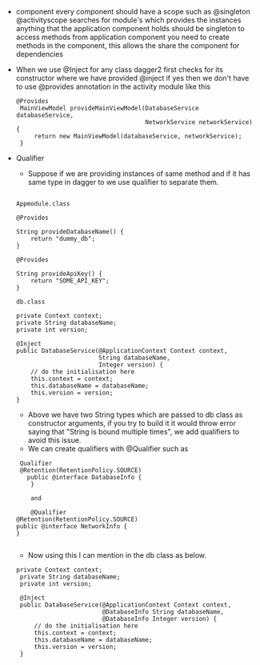 * component 
    every component should have a scope such as @singleton @activityscope
	searches for module's which provides the instances 
	anything that the application component holds should be singleton
	to access methods from application component you need to create methods in the component, this allows the share the component for dependencies
	
 * When we use @Inject for any class dagger2 first checks for its constructor where we have provided @inject if yes then we don't have to 
   use @provides annotation in the activity module like this 
   
   ```
   @Provides
    MainViewModel provideMainViewModel(DatabaseService databaseService,
                                       NetworkService networkService) {
        return new MainViewModel(databaseService, networkService);
    }
	```
 * Qualifier
   * Suppose if we are providing instances of same  method and if it has same type in dagger to we use qualifier to separate them. 
    ```
	
	Appmodule.class
	
	@Provides
 
    String provideDatabaseName() {
        return "dummy_db";
    }

    @Provides
   
    String provideApiKey() {
        return "SOME_API_KEY";
    }
	
	db.class
	
	private Context context;
    private String databaseName;
    private int version;

    @Inject
    public DatabaseService(@ApplicationContext Context context,
                           String databaseName,
                           Integer version) {
        // do the initialisation here
        this.context = context;
        this.databaseName = databaseName;
        this.version = version;
    }
	
	```
   * Above we have two String types which are passed to db class as constructor arguments, if you try to build it it would throw error saying that 
   "String is bound multiple times", we add qualifiers to avoid this issue. 
   * We can create qualifiers with @Qualifier such as 
   
   ```
    Qualifier
    @Retention(RetentionPolicy.SOURCE)
      public @interface DatabaseInfo {
       }
	   
	   and 
	   
	   @Qualifier
   @Retention(RetentionPolicy.SOURCE)
   public @interface NetworkInfo {
   }
	   
   ```
   
   * Now using this I can mention in the db class as below. 
   
   ```
   private Context context;
    private String databaseName;
    private int version;

    @Inject
    public DatabaseService(@ApplicationContext Context context,
                           @DatabaseInfo String databaseName,
                           @DatabaseInfo Integer version) {
        // do the initialisation here
        this.context = context;
        this.databaseName = databaseName;
        this.version = version;
    }
   
   ```
